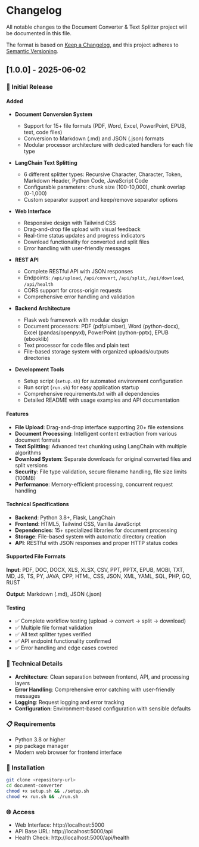 # Changelog

All notable changes to the Document Converter & Text Splitter project will be documented in this file.

The format is based on [Keep a Changelog](https://keepachangelog.com/en/1.0.0/),
and this project adheres to [Semantic Versioning](https://semver.org/spec/v2.0.0.html).

## [1.0.0] - 2025-06-02

### 🎉 Initial Release

#### Added
- **Document Conversion System**
  - Support for 15+ file formats (PDF, Word, Excel, PowerPoint, EPUB, text, code files)
  - Conversion to Markdown (.md) and JSON (.json) formats
  - Modular processor architecture with dedicated handlers for each file type

- **LangChain Text Splitting**
  - 6 different splitter types: Recursive Character, Character, Token, Markdown Header, Python Code, JavaScript Code
  - Configurable parameters: chunk size (100-10,000), chunk overlap (0-1,000)
  - Custom separator support and keep/remove separator options

- **Web Interface**
  - Responsive design with Tailwind CSS
  - Drag-and-drop file upload with visual feedback
  - Real-time status updates and progress indicators
  - Download functionality for converted and split files
  - Error handling with user-friendly messages

- **REST API**
  - Complete RESTful API with JSON responses
  - Endpoints: `/api/upload`, `/api/convert`, `/api/split`, `/api/download`, `/api/health`
  - CORS support for cross-origin requests
  - Comprehensive error handling and validation

- **Backend Architecture**
  - Flask web framework with modular design
  - Document processors: PDF (pdfplumber), Word (python-docx), Excel (pandas/openpyxl), PowerPoint (python-pptx), EPUB (ebooklib)
  - Text processor for code files and plain text
  - File-based storage system with organized uploads/outputs directories

- **Development Tools**
  - Setup script (`setup.sh`) for automated environment configuration
  - Run script (`run.sh`) for easy application startup
  - Comprehensive requirements.txt with all dependencies
  - Detailed README with usage examples and API documentation

#### Features
- **File Upload**: Drag-and-drop interface supporting 20+ file extensions
- **Document Processing**: Intelligent content extraction from various document formats
- **Text Splitting**: Advanced text chunking using LangChain with multiple algorithms
- **Download System**: Separate downloads for original converted files and split versions
- **Security**: File type validation, secure filename handling, file size limits (100MB)
- **Performance**: Memory-efficient processing, concurrent request handling

#### Technical Specifications
- **Backend**: Python 3.8+, Flask, LangChain
- **Frontend**: HTML5, Tailwind CSS, Vanilla JavaScript
- **Dependencies**: 15+ specialized libraries for document processing
- **Storage**: File-based system with automatic directory creation
- **API**: RESTful with JSON responses and proper HTTP status codes

#### Supported File Formats
**Input**: PDF, DOC, DOCX, XLS, XLSX, CSV, PPT, PPTX, EPUB, MOBI, TXT, MD, JS, TS, PY, JAVA, CPP, HTML, CSS, JSON, XML, YAML, SQL, PHP, GO, RUST

**Output**: Markdown (.md), JSON (.json)

#### Testing
- ✅ Complete workflow testing (upload → convert → split → download)
- ✅ Multiple file format validation
- ✅ All text splitter types verified
- ✅ API endpoint functionality confirmed
- ✅ Error handling and edge cases covered

### 🔧 Technical Details
- **Architecture**: Clean separation between frontend, API, and processing layers
- **Error Handling**: Comprehensive error catching with user-friendly messages
- **Logging**: Request logging and error tracking
- **Configuration**: Environment-based configuration with sensible defaults

### 📋 Requirements
- Python 3.8 or higher
- pip package manager
- Modern web browser for frontend interface

### 🚀 Installation
```bash
git clone <repository-url>
cd document-converter
chmod +x setup.sh && ./setup.sh
chmod +x run.sh && ./run.sh
```

### 🌐 Access
- Web Interface: http://localhost:5000
- API Base URL: http://localhost:5000/api
- Health Check: http://localhost:5000/api/health
